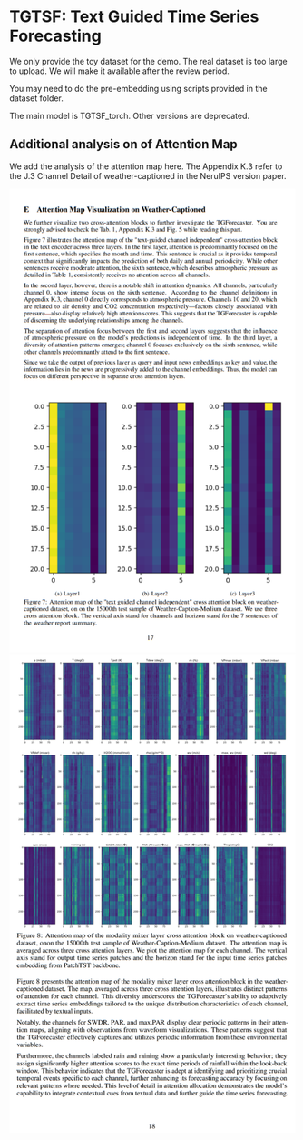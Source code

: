 # TGTSF: Text Guided Time Series Forecasting

We only provide the toy dataset for the demo. The real dataset is too large to upload. We will make it available after the review period. 

You may need to do the pre-embedding using scripts provided in the dataset folder. 

The main model is TGTSF_torch. Other versions are deprecated. 

## Additional analysis on of Attention Map

We add the analysis of the attention map here. The Appendix K.3 refer to the J.3 Channel Detail of weather-captioned in the NeruIPS version paper.

![](./Appendix-1.png)
![](./Appendix-2.png)